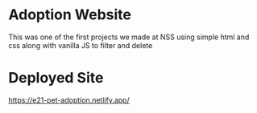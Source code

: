 # Adoption Website
This was one of the first projects we made at NSS using simple html and css along with vanilla JS to filter and delete

# Deployed Site
https://e21-pet-adoption.netlify.app/
